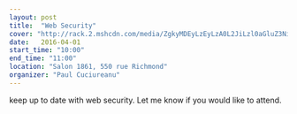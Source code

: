 ```yaml
---
layout: post
title:  "Web Security"
cover: "http://rack.2.mshcdn.com/media/ZgkyMDEyLzEyLzA0L2JiLzl0aGluZ3NidXNpLmNZbi5qcGcKcAl0aHVtYgkxMjAweDYyNyMKZQlqcGc/5d927a64/abc/9-things-businesses-need-to-know-about-web-security-e5e7ae36a9.jpg"
date:   2016-04-01
start_time: "10:00"
end_time: "11:00"
location: "Salon 1861, 550 rue Richmond"
organizer: "Paul Cuciureanu"
---
```


keep up to date with web security.
Let me know if you would like to attend.
